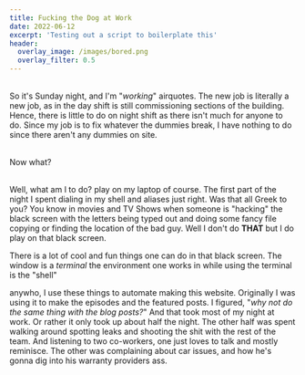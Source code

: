```yaml
---
title: Fucking the Dog at Work
date: 2022-06-12
excerpt: 'Testing out a script to boilerplate this'
header:
  overlay_image: /images/bored.png
  overlay_filter: 0.5
---
```


<br>So it's Sunday night, and I'm "_working_" airquotes. The new job is literally a new job, as in the day shift is still commissioning sections of the building. Hence, there is little to do on night shift as there isn't much for anyone to do. Since my job is to fix whatever the dummies break, I have nothing to do since there aren't any dummies on site.

<br>Now what?

<br>Well, what am I to do? play on my laptop of course. The first part of the night I spent dialing in my shell and aliases just right. Was that all Greek to you? You know in movies and TV Shows when someone is "hacking" the black screen with the letters being typed out and doing some fancy file copying or finding the location of the bad guy. Well I don't do **THAT** but I do play on that black screen. 

There is a lot of cool and fun things one can do in that black screen. The window is a _terminal_ the environment one works in while using the terminal is the "shell" 

anywho, I use these things to automate making this website. Originally I was using it to make the episodes and the featured posts. I figured, "_why not do the same thing with the blog posts?_" And that took most of my night at work. Or rather it only took up about half the night. The other half was spent walking around spotting leaks and shooting the shit with the rest of the team. And listening to two co-workers, one just loves to talk and mostly reminisce. The other was complaining about car issues, and how he's gonna dig into his warranty providers ass.
